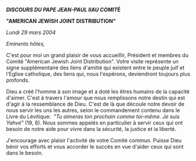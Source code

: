 ***DISCOURS DU PAPE JEAN-PAUL II******AU COMIT*É**

**"AMERICAN JEWISH JOINT DISTRIBUTION"**

*Lundi 29 mars 2004*

*Eminents hôtes,*

C'est pour moi un grand plaisir de vous accueillir, Président et membres du Comité "American Jewish Joint Distribution". Votre visite représente un signe supplémentaire des liens d'amitié qui existent entre le peuple juif et l'Eglise catholique, des liens qui, nous l'espérons, deviendront toujours plus profonds.

Dieu a créé l'homme à son image et a doté les êtres humains de la capacité d'aimer. C'est à travers l'amour que nous remplissons notre destin qui est d'agir à la ressemblance de Dieu. C'est de là que découle notre devoir de nous servir les uns les autres, selon le commandement contenu dans le Livre du Lévitique:  *"Tu aimeras ton prochain comme toi-même. Je suis Yahvé"* (19, 8). Nous sommes appelés en particulier à servir ceux qui ont besoin de notre aide pour vivre dans la sécurité, la justice et la liberté.

J'encourage avec plaisir l'activité de votre Comité commun. Puisse Dieu bénir vos efforts et vous accorder le succès en vue d'aider ceux qui sont dans le besoin.